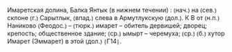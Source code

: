 ---
---

Имаретская долина, Балка Янтык (в нижнем течении)
: ⦅нач.⦆ на ⦅сев.⦆ склоне ⦅г.⦆ Сарытлык, ⦅впад.⦆ слева в Армутлукскую ⦅дол.⦆. К В от ⦅н.п.⦆ Наниково ⦅Феодос.⦆ – ⦅тюрк.⦆ имарет – обитель дервишей; дворец; крепость; общественное здание; ⦅ср.⦆ ымырт – черемуха; ⦅ср.⦆ ⦅б.⦆ хутор Имарет (Эммарет) в этой ⦅дол.⦆ ⦃Г14⦄.

